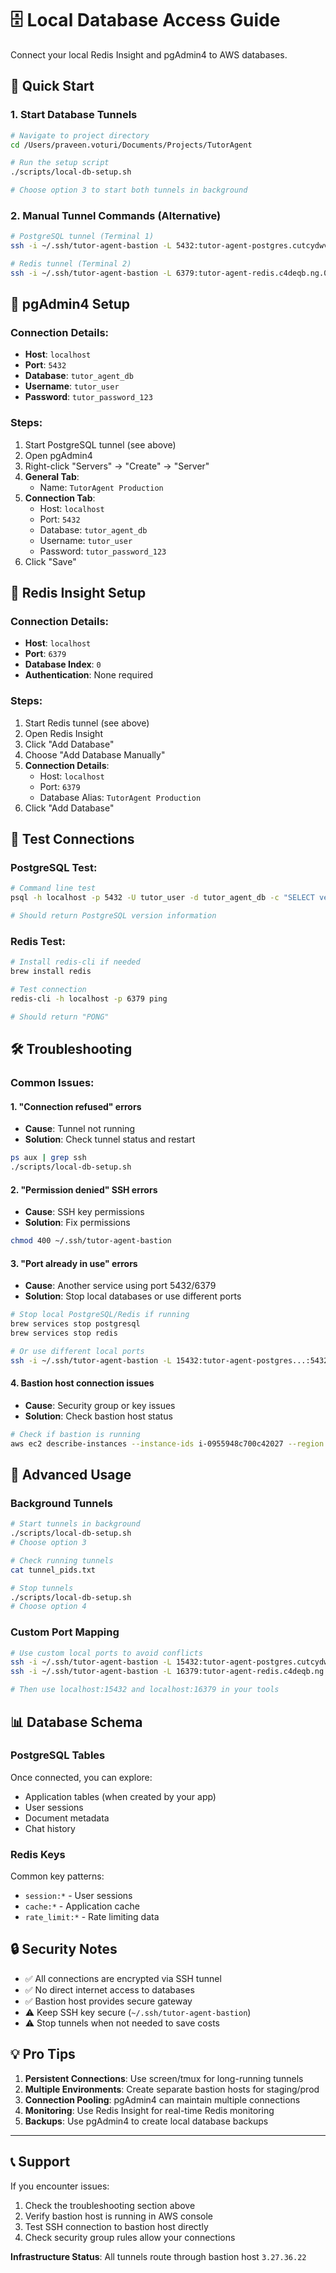 # 🗄️ Local Database Access Guide

Connect your local Redis Insight and pgAdmin4 to AWS databases.

## 🎯 Quick Start

### 1. Start Database Tunnels
```bash
# Navigate to project directory
cd /Users/praveen.voturi/Documents/Projects/TutorAgent

# Run the setup script
./scripts/local-db-setup.sh

# Choose option 3 to start both tunnels in background
```

### 2. Manual Tunnel Commands (Alternative)
```bash
# PostgreSQL tunnel (Terminal 1)
ssh -i ~/.ssh/tutor-agent-bastion -L 5432:tutor-agent-postgres.cutcydwvusa4.ap-southeast-2.rds.amazonaws.com:5432 ec2-user@3.27.36.22 -N

# Redis tunnel (Terminal 2) 
ssh -i ~/.ssh/tutor-agent-bastion -L 6379:tutor-agent-redis.c4deqb.ng.0001.apse2.cache.amazonaws.com:6379 ec2-user@3.27.36.22 -N
```

## 🐘 pgAdmin4 Setup

### Connection Details:
- **Host**: `localhost`
- **Port**: `5432`
- **Database**: `tutor_agent_db`
- **Username**: `tutor_user`
- **Password**: `tutor_password_123`

### Steps:
1. Start PostgreSQL tunnel (see above)
2. Open pgAdmin4
3. Right-click "Servers" → "Create" → "Server"
4. **General Tab**:
   - Name: `TutorAgent Production`
5. **Connection Tab**:
   - Host: `localhost`
   - Port: `5432`
   - Database: `tutor_agent_db`
   - Username: `tutor_user`
   - Password: `tutor_password_123`
6. Click "Save"

## 🔴 Redis Insight Setup

### Connection Details:
- **Host**: `localhost`
- **Port**: `6379`
- **Database Index**: `0`
- **Authentication**: None required

### Steps:
1. Start Redis tunnel (see above)
2. Open Redis Insight
3. Click "Add Database"
4. Choose "Add Database Manually"
5. **Connection Details**:
   - Host: `localhost`
   - Port: `6379`
   - Database Alias: `TutorAgent Production`
6. Click "Add Database"

## 🧪 Test Connections

### PostgreSQL Test:
```bash
# Command line test
psql -h localhost -p 5432 -U tutor_user -d tutor_agent_db -c "SELECT version();"

# Should return PostgreSQL version information
```

### Redis Test:
```bash
# Install redis-cli if needed
brew install redis

# Test connection
redis-cli -h localhost -p 6379 ping

# Should return "PONG"
```

## 🛠️ Troubleshooting

### Common Issues:

#### 1. "Connection refused" errors
- **Cause**: Tunnel not running
- **Solution**: Check tunnel status and restart
```bash
ps aux | grep ssh
./scripts/local-db-setup.sh
```

#### 2. "Permission denied" SSH errors
- **Cause**: SSH key permissions
- **Solution**: Fix permissions
```bash
chmod 400 ~/.ssh/tutor-agent-bastion
```

#### 3. "Port already in use" errors
- **Cause**: Another service using port 5432/6379
- **Solution**: Stop local databases or use different ports
```bash
# Stop local PostgreSQL/Redis if running
brew services stop postgresql
brew services stop redis

# Or use different local ports
ssh -i ~/.ssh/tutor-agent-bastion -L 15432:tutor-agent-postgres...:5432 ec2-user@3.27.36.22 -N
```

#### 4. Bastion host connection issues
- **Cause**: Security group or key issues
- **Solution**: Check bastion host status
```bash
# Check if bastion is running
aws ec2 describe-instances --instance-ids i-0955948c700c42027 --region ap-southeast-2
```

## 🚀 Advanced Usage

### Background Tunnels
```bash
# Start tunnels in background
./scripts/local-db-setup.sh
# Choose option 3

# Check running tunnels
cat tunnel_pids.txt

# Stop tunnels
./scripts/local-db-setup.sh
# Choose option 4
```

### Custom Port Mapping
```bash
# Use custom local ports to avoid conflicts
ssh -i ~/.ssh/tutor-agent-bastion -L 15432:tutor-agent-postgres.cutcydwvusa4.ap-southeast-2.rds.amazonaws.com:5432 ec2-user@3.27.36.22 -N &
ssh -i ~/.ssh/tutor-agent-bastion -L 16379:tutor-agent-redis.c4deqb.ng.0001.apse2.cache.amazonaws.com:6379 ec2-user@3.27.36.22 -N &

# Then use localhost:15432 and localhost:16379 in your tools
```

## 📊 Database Schema

### PostgreSQL Tables
Once connected, you can explore:
- Application tables (when created by your app)
- User sessions
- Document metadata
- Chat history

### Redis Keys
Common key patterns:
- `session:*` - User sessions
- `cache:*` - Application cache
- `rate_limit:*` - Rate limiting data

## 🔒 Security Notes

- ✅ All connections are encrypted via SSH tunnel
- ✅ No direct internet access to databases
- ✅ Bastion host provides secure gateway
- ⚠️ Keep SSH key secure (`~/.ssh/tutor-agent-bastion`)
- ⚠️ Stop tunnels when not needed to save costs

## 💡 Pro Tips

1. **Persistent Connections**: Use screen/tmux for long-running tunnels
2. **Multiple Environments**: Create separate bastion hosts for staging/prod
3. **Connection Pooling**: pgAdmin4 can maintain multiple connections
4. **Monitoring**: Use Redis Insight for real-time Redis monitoring
5. **Backups**: Use pgAdmin4 to create local database backups

---

## 📞 Support

If you encounter issues:
1. Check the troubleshooting section above
2. Verify bastion host is running in AWS console
3. Test SSH connection to bastion host directly
4. Check security group rules allow your connections

**Infrastructure Status**: All tunnels route through bastion host `3.27.36.22`
